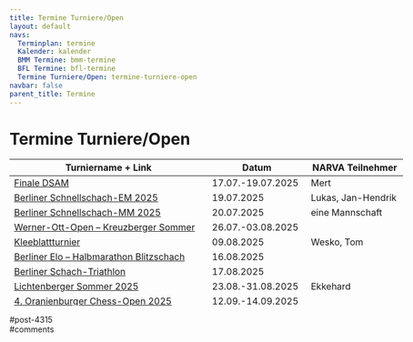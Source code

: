 ```yaml
---
title: Termine Turniere/Open 
layout: default
navs:
  Terminplan: termine
  Kalender: kalender
  BMM Termine: bmm-termine
  BFL Termine: bfl-termine
  Termine Turniere/Open: termine-turniere-open
navbar: false
parent_title: Termine
---
```

<div class="post-4315 page type-page status-publish hentry" id="post-4315">
<h1 class="entry-title">Termine Turniere/Open</h1>
<div class="entry-content">
<table class="clean swiss footable" style="height: 258px; width: 790px;">
<thead>
<tr style="height: 18px;">
<th style="width: 332px; height: 18px;">Turniername + Link</th>
<th style="width: 158px; height: 18px;">Datum</th>
<th nowrap="nowrap" style="width: 154px; height: 18px;">NARVA Teilnehmer</th>
</tr>
</thead>
<tbody>
<tr style="height: 24px;">
<td><a href="https://www.dsam-cup.de/bad_wildungen_finale/" rel="noopener" target="_blank">Finale DSAM</a></td>
<td>17.07.-19.07.2025</td>
<td>Mert</td>
</tr>
<tr style="height: 24px;">
<td><a href="https://www.berlinerschachverband.de/berliner-schnellschach-em-2025.html" rel="noopener" target="_blank">Berliner Schnellschach-EM 2025</a></td>
<td>19.07.2025</td>
<td>Lukas, Jan-Hendrik</td>
</tr>
<tr style="height: 24px;">
<td><a href="https://www.berlinerschachverband.de/berliner-schnellschach-mm-2025.html" rel="noopener" target="_blank">Berliner Schnellschach-MM 2025</a></td>
<td>20.07.2025</td>
<td>eine Mannschaft</td>
</tr>
<tr style="height: 24px;">
<td><a href="https://www.berlinerschachverband.de/entry/werner-ott-open-kreuzberger-sommer-2025-vom-26-juli-bis-3-august-2025.html" rel="noopener" target="_blank">Werner-Ott-Open – Kreuzberger Sommer</a></td>
<td>26.07.-03.08.2025</td>
<td></td>
</tr>
<tr style="height: 24px;">
<td><a href="https://www.narva-schach.de/wordpress/turniere/kleeblatt-turnier-2025/">Kleeblattturnier</a></td>
<td>09.08.2025</td>
<td>Wesko, Tom</td>
</tr>
<tr style="height: 24px;">
<td><a href="https://storage.e.jimdo.com/file/1acb67f6-0f38-4256-b9e8-bfb5eeaf69c9/BerlinerHalbmarathonBlitzschach%202025.pdf" rel="noopener" target="_blank">Berliner Elo – Halbmarathon Blitzschach</a></td>
<td>16.08.2025</td>
<td></td>
</tr>
<tr style="height: 24px;">
<td><a href="https://storage.e.jimdo.com/file/7d5f2913-f28f-4a34-81b3-c470f9acd96e/Berliner%20Schach-Triathlon%202025.pdf" rel="noopener" target="_blank">Berliner Schach-Triathlon</a></td>
<td>17.08.2025</td>
<td></td>
</tr>
<tr style="height: 24px;">
<td><a href="https://www.friesen-lichtenberg.de/Lichtenberger_Sommer/LS_25/lichtenberger_sommer_2025.htm" rel="noopener" target="_blank">Lichtenberger Sommer 2025</a></td>
<td>23.08.-31.08.2025</td>
<td>Ekkehard</td>
</tr>
<tr style="height: 24px;">
<td><a href="https://www.schachclub-oranienburg.de/wordpress/2025/06/4-oranienburger-chess-open-2025/" rel="noopener" target="_blank">4. Oranienburger Chess-Open 2025</a></td>
<td>12.09.-14.09.2025</td>
<td></td>
</tr>
<tr style="height: 24px;">
<td><a href="https://u25chess.com/de/" rel="noopener" target="_blank">3. Berlin U25 Open</a></td>
<td>14.11.-16.11.2025</td>
<td></td>
</tr>
<tr style="height: 24px;">
<td><a href="https://schachverein-erftstadt.de/" rel="noopener" target="_blank">Brötchenturnier</a></td>
<td>05.12.2025</td>
<td>Mannschaft</td>
</tr>
<tr style="height: 24px;">
<td>DSAM Bonn?</td>
<td>18.-21.12.2025</td>
<td>Lukas, Jonatan</td>
</tr>
</tbody>
</table>
</div><!-- .entry-content -->
</div> #post-4315 
<div id="comments">
</div> #comments 
